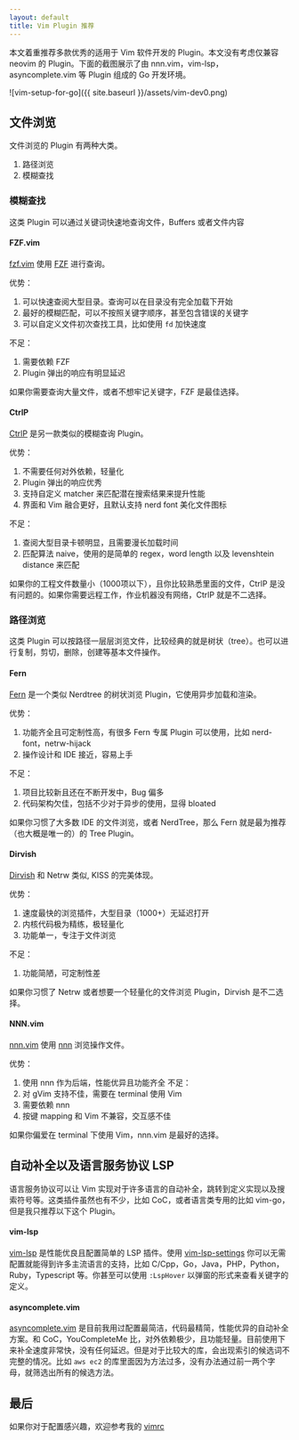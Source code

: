 ```yaml
---
layout: default
title: Vim Plugin 推荐
---
```


本文着重推荐多款优秀的适用于 Vim 软件开发的 Plugin。本文没有考虑仅兼容 neovim 的 Plugin。下面的截图展示了由 nnn.vim，vim-lsp，asyncomplete.vim 等 Plugin 组成的 Go 开发环境。

![vim-setup-for-go]({{ site.baseurl }}/assets/vim-dev0.png)

## 文件浏览

文件浏览的 Plugin 有两种大类。

1. 路径浏览
2. 模糊查找

### 模糊查找

这类 Plugin 可以通过关键词快速地查询文件，Buffers 或者文件内容

#### FZF.vim

[fzf.vim](https://github.com/junegunn/fzf.vim) 使用 [FZF](https://github.com/junegunn/fzf) 进行查询。

优势：
1. 可以快速查阅大型目录。查询可以在目录没有完全加载下开始
1. 最好的模糊匹配，可以不按照关键字顺序，甚至包含错误的关键字
1. 可以自定义文件初次查找工具，比如使用 `fd` 加快速度

不足：
1. 需要依赖 FZF
1. Plugin 弹出的响应有明显延迟

如果你需要查询大量文件，或者不想牢记关键字，FZF 是最佳选择。

#### CtrlP

[CtrlP](https://github.com/kien/ctrlp.vim) 是另一款类似的模糊查询 Plugin。

优势：
1. 不需要任何对外依赖，轻量化
2. Plugin 弹出的响应优秀
3. 支持自定义 matcher 来匹配潜在搜索结果来提升性能
4. 界面和 Vim 融合更好，且默认支持 nerd font 美化文件图标

不足：
1. 查阅大型目录卡顿明显，且需要漫长加载时间
2. 匹配算法 naive，使用的是简单的 regex，word length 以及 levenshtein distance 来匹配

如果你的工程文件数量小（1000项以下），且你比较熟悉里面的文件，CtrlP 是没有问题的。如果你需要远程工作，作业机器没有网络，CtrlP 就是不二选择。

### 路径浏览

这类 Plugin 可以按路径一层层浏览文件，比较经典的就是树状（tree）。也可以进行复制，剪切，删除，创建等基本文件操作。

#### Fern

[Fern](https://github.com/lambdalisue/fern.vim) 是一个类似 Nerdtree 的树状浏览 Plugin，它使用异步加载和渲染。

优势：
1. 功能齐全且可定制性高，有很多 Fern 专属 Plugin 可以使用，比如 nerd-font，netrw-hijack
1. 操作设计和 IDE 接近，容易上手

不足：
1. 项目比较新且还在不断开发中，Bug 偏多
1. 代码架构欠佳，包括不少对于异步的使用，显得 bloated

如果你习惯了大多数 IDE 的文件浏览，或者 NerdTree，那么 Fern 就是最为推荐（也大概是唯一的）的 Tree Plugin。

#### Dirvish

[Dirvish](https://github.com/justinmk/vim-dirvish) 和 Netrw 类似, KISS 的完美体现。

优势：
1. 速度最快的浏览插件，大型目录（1000+）无延迟打开
1.  内核代码极为精练，极轻量化
1.  功能单一，专注于文件浏览

不足：
1. 功能简陋，可定制性差

如果你习惯了 Netrw 或者想要一个轻量化的文件浏览 Plugin，Dirvish 是不二选择。

#### NNN.vim

[nnn.vim](https://github.com/mcchrish/nnn.vim) 使用 [nnn](https://github.com/jarun/nnn) 浏览操作文件。

优势：
1. 使用 nnn 作为后端，性能优异且功能齐全
不足：
1. 对 gVim 支持不佳，需要在 terminal 使用 Vim
1. 需要依赖 nnn
1. 按键 mapping 和 Vim 不兼容，交互感不佳

如果你偏爱在 terminal 下使用 Vim，nnn.vim 是最好的选择。

## 自动补全以及语言服务协议 LSP

语言服务协议可以让 Vim 实现对于许多语言的自动补全，跳转到定义实现以及搜索符号等。这类插件虽然也有不少，比如 CoC，或者语言类专用的比如 vim-go，但是我只推荐以下这个 Plugin。

#### vim-lsp

[vim-lsp](https://github.com/prabirshrestha/vim-lsp) 是性能优良且配置简单的 LSP 插件。使用 [vim-lsp-settings](https://github.com/mattn/vim-lsp-settings) 你可以无需配置就能得到许多主流语言的支持，比如 C/Cpp，Go，Java，PHP，Python，Ruby，Typescript 等。你甚至可以使用 `:LspHover` 以弹窗的形式来查看关键字的定义。

#### asyncomplete.vim
[asyncomplete.vim](https://github.com/prabirshrestha/asyncomplete.vim) 是目前我用过配置最简洁，代码最精简，性能优异的自动补全方案。和 CoC，YouCompleteMe 比，对外依赖极少，且功能轻量。目前使用下来补全速度非常快，没有任何延迟。但是对于比较大的库，会出现索引的候选词不完整的情况。比如 `aws ec2` 的库里面因为方法过多，没有办法通过前一两个字母，就筛选出所有的候选方法。

## 最后

如果你对于配置感兴趣，欢迎参考我的 [vimrc](https://github.com/ydzhou/dotfiles/blob/master/vim/vimrc)
